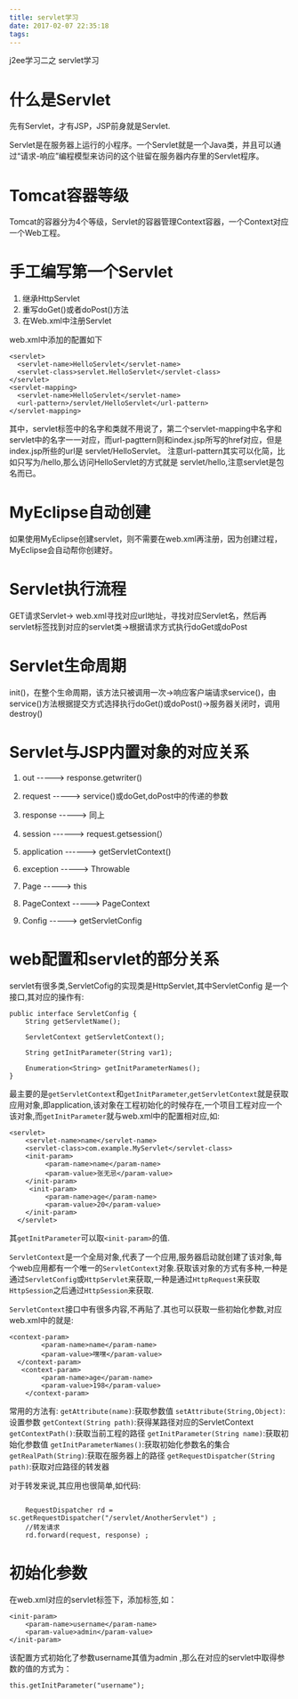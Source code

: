 ```yaml
---
title: servlet学习
date: 2017-02-07 22:35:18
tags:
---
```


j2ee学习二之 servlet学习

<!--more-->

# 什么是Servlet
先有Servlet，才有JSP，JSP前身就是Servlet.

Servlet是在服务器上运行的小程序。一个Servlet就是一个Java类，并且可以通过“请求-响应”编程模型来访问的这个驻留在服务器内存里的Servlet程序。

# Tomcat容器等级
Tomcat的容器分为4个等级，Servlet的容器管理Context容器，一个Context对应一个Web工程。

# 手工编写第一个Servlet
1. 继承HttpServlet
2. 重写doGet()或者doPost()方法
3. 在Web.xml中注册Servlet

web.xml中添加的配置如下
```
<servlet>
  <servlet-name>HelloServlet</servlet-name>
  <servlet-class>servlet.HelloServlet</servlet-class>
</servlet>
<servlet-mapping>
  <servlet-name>HelloServlet</servlet-name>
  <url-pattern>/servlet/HelloServlet</url-pattern>
</servlet-mapping>
```
其中，servlet标签中的名字和类就不用说了，第二个servlet-mapping中名字和servlet中的名字一一对应，而url-pagttern则和index.jsp所写的href对应，但是index.jsp所些的url是 servlet/HelloServlet。
注意url-pattern其实可以化简，比如只写为/hello,那么访问HelloServlet的方式就是 servlet/hello,注意servlet是包名而已。

# MyEclipse自动创建

如果使用MyEclipse创建servlet，则不需要在web.xml再注册，因为创建过程，MyEclipse会自动帮你创建好。

# Servlet执行流程
GET请求Servlet-> web.xml寻找对应url地址，寻找对应Servlet名，然后再servlet标签找到对应的servlet类->根据请求方式执行doGet或doPost

# Servlet生命周期
init()，在整个生命周期，该方法只被调用一次->响应客户端请求service()，由service()方法根据提交方式选择执行doGet()或doPost()->服务器关闭时，调用destroy()

# Servlet与JSP内置对象的对应关系
1. out -----> response.getwriter()

2. request -----> service()或doGet,doPost中的传递的参数

3. response -----> 同上

4. session ------>  request.getsession(）

5. application ------> getServletContext()

6. exception ----->  Throwable

7. Page -----> this

8. PageContext -----> PageContext

9. Config -----> getServletConfig


# web配置和servlet的部分关系
servlet有很多类,ServletCofig的实现类是HttpServlet,其中ServletConfig 是一个接口,其对应的操作有:
```
public interface ServletConfig {
    String getServletName();

    ServletContext getServletContext();

    String getInitParameter(String var1);

    Enumeration<String> getInitParameterNames();
}
```
最主要的是`getServletContext`和`getInitParameter`,`getServletContext`就是获取应用对象,即application,该对象在工程初始化的时候存在,一个项目工程对应一个该对象,而`getInitParameter`就与web.xml中的配置相对应,如:
```
<servlet>  
    <servlet-name>name</servlet-name>  
    <servlet-class>com.example.MyServlet</servlet-class>  
    <init-param>  
         <param-name>name</param-name>  
         <param-value>张无忌</param-value>  
    </init-param>  
     <init-param>  
         <param-name>age</param-name>  
         <param-value>20</param-value>  
    </init-param>  
  </servlet>  
```
其`getInitParameter`可以取`<init-param>`的值.

`ServletContext`是一个全局对象,代表了一个应用,服务器启动就创建了该对象,每个web应用都有一个唯一的`ServletContext`对象.获取该对象的方式有多种,一种是通过`ServletConfig`或`HttpServlet`来获取,一种是通过`HttpRequest`来获取`HttpSession`之后通过`HttpSession`来获取.

`ServletContext`接口中有很多内容,不再贴了.其也可以获取一些初始化参数,对应web.xml中的就是:
```
<context-param>  
        <param-name>name</param-name>  
        <param-value>嘿嘿</param-value>  
  </context-param>  
   <context-param>  
        <param-name>age</param-name>  
        <param-value>198</param-value>  
    </context-param>  
```

常用的方法有:
`getAttribute(name)`:获取参数值
`setAttribute(String,Object)`:设置参数
`getContext(String path)`:获得某路径对应的ServletContext
`getContextPath()`:获取当前工程的路径
`getInitParameter(String name)`:获取初始化参数值
`getInitParameterNames()`:获取初始化参数名的集合
`getRealPath(String)`:获取在服务器上的路径
`getRequestDispatcher(String path)`:获取对应路径的转发器

对于转发来说,其应用也很简单,如代码:
```

	RequestDispatcher rd = sc.getRequestDispatcher("/servlet/AnotherServlet") ; 
	//转发请求
	rd.forward(request, response) ; 
```


# 初始化参数
在web.xml对应的servlet标签下，添加<init-param>标签,如：

```
<init-param>
	<param-name>username</param-name>
	<param-value>admin</param-value>
</init-param>
```
该配置方式初始化了参数username其值为admin
,那么在对应的servlet中取得参数的值的方式为：

```
this.getInitParameter("username");

```

